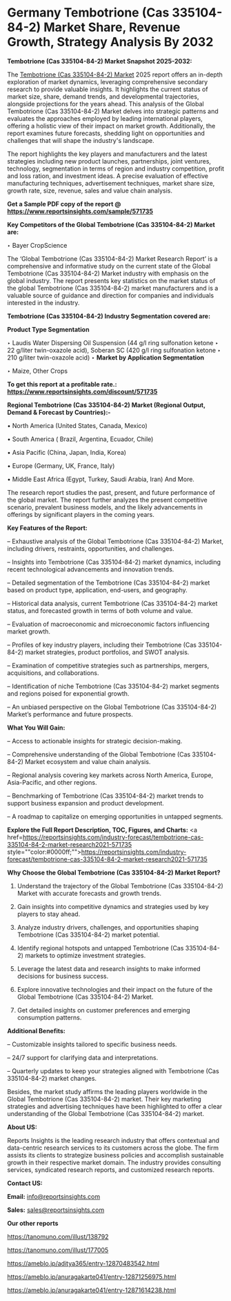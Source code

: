 # Germany Tembotrione (Cas 335104-84-2) Market Share, Revenue Growth, Strategy Analysis By 2032

<strong>Tembotrione (Cas 335104-84-2) Market Snapshot 2025-2032:</strong>

The <a href=https://www.reportsinsights.com/sample/571735>Tembotrione (Cas 335104-84-2) Market</a> 2025 report offers an in-depth exploration of market dynamics, leveraging comprehensive secondary research to provide valuable insights. It highlights the current status of market size, share, demand trends, and developmental trajectories, alongside projections for the years ahead. This analysis of the Global Tembotrione (Cas 335104-84-2) Market delves into strategic patterns and evaluates the approaches employed by leading international players, offering a holistic view of their impact on market growth. Additionally, the report examines future forecasts, shedding light on opportunities and challenges that will shape the industry's landscape.

The report highlights the key players and manufacturers and the latest strategies including new product launches, partnerships, joint ventures, technology, segmentation in terms of region and industry competition, profit and loss ration, and investment ideas. A precise evaluation of effective manufacturing techniques, advertisement techniques, market share size, growth rate, size, revenue, sales and value chain analysis.

<strong>Get a Sample PDF copy of the report @ <a href=https://www.reportsinsights.com/sample/571735 style=color:#0000ff;>https://www.reportsinsights.com/sample/571735</a></strong>

<strong>Key Competitors of the Global Tembotrione (Cas 335104-84-2) Market are:</strong>

‣ Bayer CropScience

The ‘Global Tembotrione (Cas 335104-84-2) Market Research Report’ is a comprehensive and informative study on the current state of the Global Tembotrione (Cas 335104-84-2) Market industry with emphasis on the global industry. The report presents key statistics on the market status of the global Tembotrione (Cas 335104-84-2) market manufacturers and is a valuable source of guidance and direction for companies and individuals interested in the industry.

<strong>Tembotrione (Cas 335104-84-2) Industry Segmentation covered are:</strong>

<strong>Product Type Segmentation</strong>

‣ Laudis Water Dispersing Oil Suspension (44 g/l ring sulfonation ketone
‣ 22 g/liter twin-oxazole acid), Soberan SC (420 g/l ring sulfonation ketone
‣ 210 g/liter twin-oxazole acid)
‣ 
<strong>Market by Application Segmentation</strong>

‣ Maize, Other Crops

<strong>To get this report at a profitable rate.: <a href=https://www.reportsinsights.com/discount/571735 style=color:#0000ff;>https://www.reportsinsights.com/discount/571735</a></strong>

<strong>Regional Tembotrione (Cas 335104-84-2) Market (Regional Output, Demand &amp; Forecast by Countries):-</strong>

• North America (United States, Canada, Mexico)

• South America ( Brazil, Argentina, Ecuador, Chile)

• Asia Pacific (China, Japan, India, Korea)

• Europe (Germany, UK, France, Italy)

• Middle East Africa (Egypt, Turkey, Saudi Arabia, Iran) And More.

The research report studies the past, present, and future performance of the global market. The report further analyzes the present competitive scenario, prevalent business models, and the likely advancements in offerings by significant players in the coming years.

<strong>Key Features of the Report:</strong>

– Exhaustive analysis of the Global Tembotrione (Cas 335104-84-2) Market, including drivers, restraints, opportunities, and challenges.

– Insights into Tembotrione (Cas 335104-84-2) market dynamics, including recent technological advancements and innovation trends.

– Detailed segmentation of the Tembotrione (Cas 335104-84-2) market based on product type, application, end-users, and geography.

– Historical data analysis, current Tembotrione (Cas 335104-84-2) market status, and forecasted growth in terms of both volume and value.

– Evaluation of macroeconomic and microeconomic factors influencing market growth.

– Profiles of key industry players, including their Tembotrione (Cas 335104-84-2) market strategies, product portfolios, and SWOT analysis.

– Examination of competitive strategies such as partnerships, mergers, acquisitions, and collaborations.

– Identification of niche Tembotrione (Cas 335104-84-2) market segments and regions poised for exponential growth.

– An unbiased perspective on the Global Tembotrione (Cas 335104-84-2) Market’s performance and future prospects.

<strong>What You Will Gain:</strong>

– Access to actionable insights for strategic decision-making.

– Comprehensive understanding of the Global Tembotrione (Cas 335104-84-2) Market ecosystem and value chain analysis.

– Regional analysis covering key markets across North America, Europe, Asia-Pacific, and other regions.

– Benchmarking of Tembotrione (Cas 335104-84-2) market trends to support business expansion and product development.

– A roadmap to capitalize on emerging opportunities in untapped segments.

<strong>Explore the Full Report Description, TOC, Figures, and Charts:</strong>
<a href=https://reportsinsights.com/industry-forecast/tembotrione-cas-335104-84-2-market-research2021-571735 style=""color:#0000ff;"">https://reportsinsights.com/industry-forecast/tembotrione-cas-335104-84-2-market-research2021-571735</a>

<strong>Why Choose the Global Tembotrione (Cas 335104-84-2) Market Report?</strong>

1. Understand the trajectory of the Global Tembotrione (Cas 335104-84-2) Market with accurate forecasts and growth trends.

2. Gain insights into competitive dynamics and strategies used by key players to stay ahead.

3. Analyze industry drivers, challenges, and opportunities shaping Tembotrione (Cas 335104-84-2) market potential.

4. Identify regional hotspots and untapped Tembotrione (Cas 335104-84-2) markets to optimize investment strategies.

5. Leverage the latest data and research insights to make informed decisions for business success.

6. Explore innovative technologies and their impact on the future of the Global Tembotrione (Cas 335104-84-2) Market.

7. Get detailed insights on customer preferences and emerging consumption patterns.

<strong>Additional Benefits:</strong>

– Customizable insights tailored to specific business needs.

– 24/7 support for clarifying data and interpretations.

– Quarterly updates to keep your strategies aligned with Tembotrione (Cas 335104-84-2) market changes.

Besides, the market study affirms the leading players worldwide in the Global Tembotrione (Cas 335104-84-2) market. Their key marketing strategies and advertising techniques have been highlighted to offer a clear understanding of the Global Tembotrione (Cas 335104-84-2) market.

<strong><strong>About US</strong>:</strong>

Reports Insights is the leading research industry that offers contextual and data-centric research services to its customers across the globe. The firm assists its clients to strategize business policies and accomplish sustainable growth in their respective market domain. The industry provides consulting services, syndicated research reports, and customized research reports.

<strong>Contact US:</strong>

<p class=><b>Email:</b> <a href=mailto:info@reportsinsights.com>info@reportsinsights.com</a></p>
<p class=><b>Sales:</b> <a href=mailto:sales@reportsinsights.com>sales@reportsinsights.com</a></p>

<strong>Our other reports</strong>

<a href=https://tanomuno.com/illust/138792>https://tanomuno.com/illust/138792</a>

<a href=https://tanomuno.com/illust/177005>https://tanomuno.com/illust/177005</a>

<a href=https://ameblo.jp/aditya365/entry-12870483542.html>https://ameblo.jp/aditya365/entry-12870483542.html</a>

<a href=https://ameblo.jp/anuragakarte041/entry-12871256975.html>https://ameblo.jp/anuragakarte041/entry-12871256975.html</a>

<a href=https://ameblo.jp/anuragakarte041/entry-12871614238.html>https://ameblo.jp/anuragakarte041/entry-12871614238.html</a>
